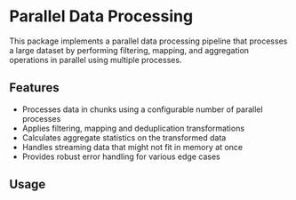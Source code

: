 # Parallel Data Processing

This package implements a parallel data processing pipeline that processes a large dataset by performing filtering, mapping, and aggregation operations in parallel using multiple processes.

## Features

- Processes data in chunks using a configurable number of parallel processes
- Applies filtering, mapping and deduplication transformations
- Calculates aggregate statistics on the transformed data
- Handles streaming data that might not fit in memory at once
- Provides robust error handling for various edge cases

## Usage
